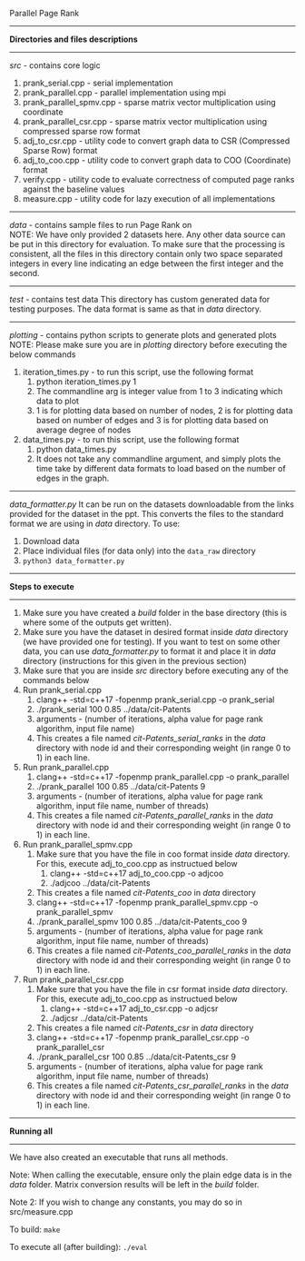 Parallel Page Rank
___
**Directories and files descriptions**
___
_src_ - contains core logic 
1) prank_serial.cpp - serial implementation
2) prank_parallel.cpp - parallel implementation using mpi
3) prank_parallel_spmv.cpp - sparse matrix vector multiplication using coordinate
4) prank_parallel_csr.cpp - sparse matrix vector multiplication using compressed sparse row format
5) adj_to_csr.cpp - utility code to convert graph data to CSR (Compressed Sparse Row) format
6) adj_to_coo.cpp - utility code to convert graph data to COO (Coordinate) format
7) verify.cpp - utility code to evaluate correctness of computed page ranks against the baseline values
8) measure.cpp - utility code for lazy execution of all implementations

___
_data_ - contains sample files to run Page Rank on \
NOTE: We have only provided 2 datasets here. Any other data source can be put in this directory for evaluation.
To make sure that the processing is consistent, all the files in this directory contain only two space separated integers in every line indicating an edge between the first integer and the second.
___
_test_ - contains test data
This directory has custom generated data for testing purposes. The data format is same as that in _data_ directory.
___
_plotting_ - contains python scripts to generate plots and generated plots \
NOTE: Please make sure you are in _plotting_ directory before executing the below commands
1) iteration_times.py - to run this script, use the following format
   1) python iteration_times.py 1
   2) The commandline arg is integer value from 1 to 3 indicating which data to plot
   3) 1 is for plotting data based on number of nodes, 2 is for plotting data based on number of edges and 3 is for plotting data based on average degree of nodes
2) data_times.py - to run this script, use the following format
   1) python data_times.py
   2) It does not take any commandline argument, and simply plots the time take by different data formats to load based on the number of edges in the graph.
___
_data_formatter.py_
It can be run on the datasets downloadable from the links provided for the dataset in the ppt. This converts the files to the standard format we are using in _data_ directory.
To use:
1) Download data
2) Place individual files (for data only) into the `data_raw` directory
3) `python3 data_formatter.py`

___

**Steps to execute**
___
1) Make sure you have created a _build_ folder in the base directory (this is where some of the outputs get written).
2) Make sure you have the dataset in desired format inside _data_ directory (we have provided one for testing). If you want to test on some other data, you can use _data_formatter.py_ to format it and place it in _data_ directory (instructions for this given in the previous section)
3) Make sure that you are inside _src_ directory before executing any of the commands below
4) Run prank_serial.cpp
   1) clang++ -std=c++17 -fopenmp prank_serial.cpp -o prank_serial
   2) ./prank_serial 100 0.85 ../data/cit-Patents
   3) arguments - (number of iterations, alpha value for page rank algorithm, input file name)
   4) This creates a file named _cit-Patents_serial_ranks_ in the _data_ directory with node id and their corresponding weight (in range 0 to 1) in each line.
5) Run prank_parallel.cpp
   1) clang++ -std=c++17 -fopenmp prank_parallel.cpp -o prank_parallel
   2) ./prank_parallel 100 0.85 ../data/cit-Patents 9
   3) arguments - (number of iterations, alpha value for page rank algorithm, input file name, number of threads)
   4) This creates a file named _cit-Patents_parallel_ranks_ in the _data_ directory with node id and their corresponding weight (in range 0 to 1) in each line.
6) Run prank_parallel_spmv.cpp
   1) Make sure that you have the file in coo format inside _data_ directory. For this, execute adj_to_coo.cpp as instructued below
      1) clang++ -std=c++17 adj_to_coo.cpp -o adjcoo
      2) ./adjcoo ../data/cit-Patents
   2) This creates a file named _cit-Patents_coo_ in _data_ directory
   3) clang++ -std=c++17 -fopenmp prank_parallel_spmv.cpp -o prank_parallel_spmv
   4) ./prank_parallel_spmv 100 0.85 ../data/cit-Patents_coo 9
   5) arguments - (number of iterations, alpha value for page rank algorithm, input file name, number of threads)
   6) This creates a file named _cit-Patents_coo_parallel_ranks_ in the _data_ directory with node id and their corresponding weight (in range 0 to 1) in each line.
7) Run prank_parallel_csr.cpp
   1) Make sure that you have the file in csr format inside _data_ directory. For this, execute adj_to_coo.cpp as instructued below
       1) clang++ -std=c++17 adj_to_csr.cpp -o adjcsr
       2) ./adjcsr ../data/cit-Patents
   2) This creates a file named _cit-Patents_csr_ in _data_ directory
   3) clang++ -std=c++17 -fopenmp prank_parallel_csr.cpp -o prank_parallel_csr
   4) ./prank_parallel_csr 100 0.85 ../data/cit-Patents_csr 9
   5) arguments - (number of iterations, alpha value for page rank algorithm, input file name, number of threads)
   6) This creates a file named _cit-Patents_csr_parallel_ranks_ in the _data_ directory with node id and their corresponding weight (in range 0 to 1) in each line.

___

**Running all**
___

We have also created an executable that runs all methods.

Note: When calling the executable, ensure only the plain edge data is in the _data_ folder. Matrix conversion results will be left in the _build_ folder.

Note 2: If you wish to change any constants, you may do so in src/measure.cpp

To build: `make`

To execute all (after building): `./eval`
